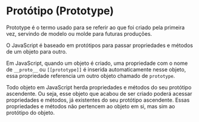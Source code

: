 # Protótipo (Prototype)

Prototype é o termo usado para se referir ao que foi criado pela primeira vez, servindo de modelo ou molde para futuras produções.

O JavaScript é baseado em protótipos para passar propriedades e métodos de um objeto para outro.

Em JavaScript, quando um objeto é criado, uma propriedade com o nome de `__proto__` ou `[[prototype]]` é inserida automaticamente nesse objeto, essa propriedade referencia um outro objeto chamado de `prototype`.

Todo objeto em JavaScript herda propriedades e métodos do seu protótipo ascendente. Ou seja, esse objeto que acabou de ser criado poderá acessar propriedades e métodos, já existentes do seu protótipo ascendente. Essas propriedades e métodos não pertencem ao objeto em si, mas sim ao protótipo do objeto.
